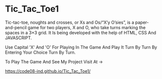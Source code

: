 # Tic_Tac_Toe1
Tic-tac-toe, noughts and crosses, or Xs and Os/“X’y O’sies”, is a paper-and-pencil game for two players, X and O, who take turns marking the spaces in a 3×3 grid. It Is being developed with the help of HTML, CSS And JAVASCRIPT.

Use Capital 'X' And 'O' For Playing In The Game And Play It Turn By Turn By Entering Your Choice Turn By Turn.

To Play The Game And See My Project Visit At ->

https://code08-ind.github.io/Tic_Tac_Toe1/
